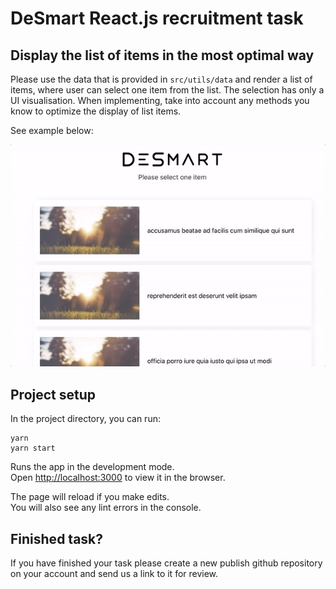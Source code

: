 # DeSmart React.js recruitment task

## Display the list of items in the most optimal way

Please use the data that is provided in `src/utils/data` and render a list of items,
where user can select one item from the list. The selection has only a UI visualisation.
When implementing, take into account any methods you know to optimize the display of list items.

See example below:

![Alt Text](./src/assets/recruitment-task.gif)


## Project setup

In the project directory, you can run:

```
yarn
yarn start
```

Runs the app in the development mode.\
Open [http://localhost:3000](http://localhost:3000) to view it in the browser.

The page will reload if you make edits.\
You will also see any lint errors in the console.

## Finished task?

If you have finished your task please create a new publish github repository on your
account and send us a link to it for review.
